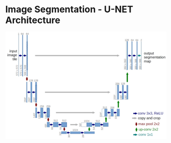 # Image Segmentation - U-NET Architecture

![alt_text](https://github.com/pnagula/Image_Classification/blob/master/UNet_Arch.jpg)

